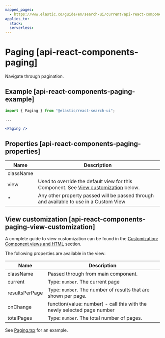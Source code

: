 ```yaml
---
mapped_pages:
  - https://www.elastic.co/guide/en/search-ui/current/api-react-components-paging.html
applies_to:
  stack:
  serverless:
---
```


# Paging [api-react-components-paging]

Navigate through pagination.

## Example [api-react-components-paging-example]

```jsx
import { Paging } from "@elastic/react-search-ui";

...

<Paging />
```

## Properties [api-react-components-paging-properties]

| Name      | Description                                                                                                                            |
| --------- | -------------------------------------------------------------------------------------------------------------------------------------- |
| className |                                                                                                                                        |
| view      | Used to override the default view for this Component. See [View customization](#api-react-components-paging-view-customization) below. |
| \*        | Any other property passed will be passed through and available to use in a Custom View                                                 |

## View customization [api-react-components-paging-view-customization]

A complete guide to view customization can be found in the [Customization: Component views and HTML](/reference/basic-usage.md#guides-customizing-styles-and-html-customizing-html) section.

The following properties are available in the view:

| Name           | Description                                                             |
| -------------- | ----------------------------------------------------------------------- |
| className      | Passed through from main component.                                     |
| current        | Type: `number`. The current page                                        |
| resultsPerPage | Type: `number`. The number of results that are shown per page.          |
| onChange       | function(value: number) - call this with the newly selected page number |
| totalPages     | Type: `number`. The total number of pages.                              |

See [Paging.tsx](https://github.com/elastic/search-ui/blob/main/packages/react-search-ui-views/src/Paging.tsx) for an example.
